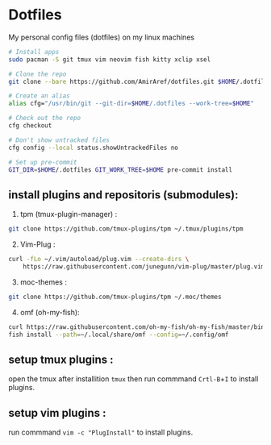 # Dotfiles
My personal config files (dotfiles) on my linux machines


```bash
# Install apps
sudo pacman -S git tmux vim neovim fish kitty xclip xsel

# Clone the repo
git clone --bare https://github.com/AmirAref/dotfiles.git $HOME/.dotfiles

# Create an alias
alias cfg="/usr/bin/git --git-dir=$HOME/.dotfiles --work-tree=$HOME"

# Check out the repo
cfg checkout

# Don't show untracked files
cfg config --local status.showUntrackedFiles no

# Set up pre-commit
GIT_DIR=$HOME/.dotfiles GIT_WORK_TREE=$HOME pre-commit install
```

## install plugins and repositoris (submodules):
1. tpm (tmux-plugin-manager) :
```bash
git clone https://github.com/tmux-plugins/tpm ~/.tmux/plugins/tpm
```
  

2. Vim-Plug :
```bash
curl -fLo ~/.vim/autoload/plug.vim --create-dirs \
    https://raw.githubusercontent.com/junegunn/vim-plug/master/plug.vim
```
  

3. moc-themes :  
```bash
git clone https://github.com/tmux-plugins/tpm ~/.moc/themes
```
  

4. omf (oh-my-fish):
```bash
curl https://raw.githubusercontent.com/oh-my-fish/oh-my-fish/master/bin/install > install
fish install --path=~/.local/share/omf --config=~/.config/omf
```

## setup tmux plugins :  
open the tmux after installition `tmux` then run commmand `Crtl-B`+`I` to install plugins.  


## setup vim plugins :  
run commmand `vim -c "PlugInstall"` to install plugins.  


